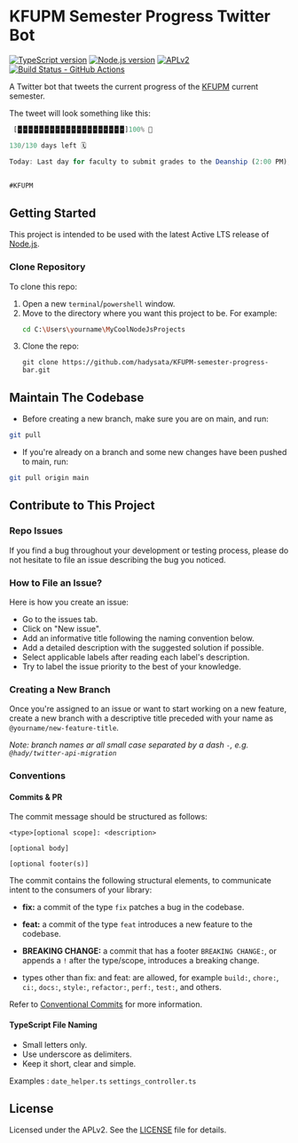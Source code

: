 # KFUPM Semester Progress Twitter Bot

[![TypeScript version][ts-badge]][typescript]
[![Node.js version][nodejs-badge]][nodejs]
[![APLv2][license-badge]][license]
[![Build Status - GitHub Actions][gha-badge]][gha-ci]

A Twitter bot that tweets the current progress of the [KFUPM] current semester.

The tweet will look something like this:

```javascript
 [🁢🁢🁢🁢🁢🁢🁢🁢🁢🁢🁢🁢🁢🁢🁢🁢🁢🁢🁢🁢]100% 🎉

130/130 days left 🗓

Today: Last day for faculty to submit grades to the Deanship (2:00 PM);Official Graduation Date 💡


#KFUPM
```

## Getting Started

This project is intended to be used with the latest Active LTS release of [Node.js][nodejs].

### Clone Repository

To clone this repo:

1. Open a new `terminal`/`powershell` window.
2. Move to the directory where you want this project to be. For example:
   ```bash
   cd C:\Users\yourname\MyCoolNodeJsProjects
   ```
3. Clone the repo:
   ```
   git clone https://github.com/hadysata/KFUPM-semester-progress-bar.git
   ```

## Maintain The Codebase

- Before creating a new branch, make sure you are on main, and run:

```bash
git pull
```

- If you're already on a branch and some new changes have been pushed to main, run:

```bash
git pull origin main
```

## Contribute to This Project

### Repo Issues

If you find a bug throughout your development or testing process, please do not hesitate to file an issue describing the bug you noticed.

### How to File an Issue?

Here is how you create an issue:

- Go to the issues tab.
- Click on "New issue".
- Add an informative title following the naming convention below.
- Add a detailed description with the suggested solution if possible.
- Select applicable labels after reading each label's description.
- Try to label the issue priority to the best of your knowledge.

### Creating a New Branch

Once you're assigned to an issue or want to start working on a new feature, create a new branch with a descriptive title preceded with your name as `@yourname/new-feature-title`.

_Note: branch names ar all small case separated by a dash `-`, e.g. `@hady/twitter-api-migration`_

### Conventions

#### Commits & PR

The commit message should be structured as follows:

```
<type>[optional scope]: <description>

[optional body]

[optional footer(s)]
```

The commit contains the following structural elements, to communicate intent to the consumers of your library:

- **fix:** a commit of the type `fix` patches a bug in the codebase.

- **feat:** a commit of the type `feat` introduces a new feature to the codebase.

- **BREAKING CHANGE:** a commit that has a footer `BREAKING CHANGE:`, or appends a `!` after the type/scope, introduces a breaking change.

- types other than fix: and feat: are allowed, for example `build:`, `chore:`, `ci:`, `docs:`, `style:`, `refactor:`, `perf:`, `test:`, and others.

Refer to [Conventional Commits](https://www.conventionalcommits.org/en/v1.0.0/) for more information.

#### TypeScript File Naming

- Small letters only.
- Use underscore as delimiters.
- Keep it short, clear and simple.

Examples :
`date_helper.ts`
`settings_controller.ts`

## License

Licensed under the APLv2. See the [LICENSE](libhttps://github.com/hadysata/KFUPM-semester-progress-bar/blob/main/LICENSE) file for details.

[kfupm]: http://www.kfupm.edu.sa/
[ts-badge]: https://img.shields.io/badge/TypeScript-4.7-blue.svg
[nodejs-badge]: https://img.shields.io/badge/Node.js->=%2016.13-blue.svg
[nodejs]: https://nodejs.org/dist/latest-v14.x/docs/api/
[typescript]: https://www.typescriptlang.org/
[typescript-4-7]: https://devblogs.microsoft.com/typescript/announcing-typescript-4-7/
[license-badge]: https://img.shields.io/badge/license-APLv2-blue.svg
[license]: libhttps://github.com/hadysata/KFUPM-semester-progress-bar/blob/main/LICENSE
[sponsor-badge]: https://img.shields.io/badge/♥-Sponsor-fc0fb5.svg
[jest]: https://facebook.github.io/jest/
[eslint]: https://github.com/eslint/eslint
[prettier]: https://prettier.io
[volta]: https://volta.sh
[volta-getting-started]: https://docs.volta.sh/guide/getting-started
[volta-tomdale]: https://twitter.com/tomdale/status/1162017336699838467?s=20
[gh-actions]: https://github.com/features/actions
[esm]: https://developer.mozilla.org/en-US/docs/Web/JavaScript/Guide/Modules
[sindresorhus-esm]: https://gist.github.com/sindresorhus/a39789f98801d908bbc7ff3ecc99d99c
[nodejs-esm]: https://nodejs.org/docs/latest-v16.x/api/esm.html
[ts47-esm]: https://devblogs.microsoft.com/typescript/announcing-typescript-4-7/#esm-nodejs
[editorconfig]: https://editorconfig.org
[gha-badge]: https://github.com/hadysata/KFUPM-semester-progress-bar/actions/workflows/nodejs.yml/badge.svg
[gha-ci]: https://github.com/hadysata/KFUPM-semester-progress-bar/actions/workflows/nodejs.yml
